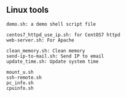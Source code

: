 ## Linux tools

	demo.sh: a demo shell script file

	centos7_httpd_use_ip.sh: for CentOS7 httpd
	web-server.sh: For Apache

	clean_memory.sh: Clean memory
	send-ip-to-mail.sh: Send IP to email
	update_time.sh: Update system time

	mount_u.sh
	ssh-remote.sh
	pc_info.sh
	cpuinfo.sh

